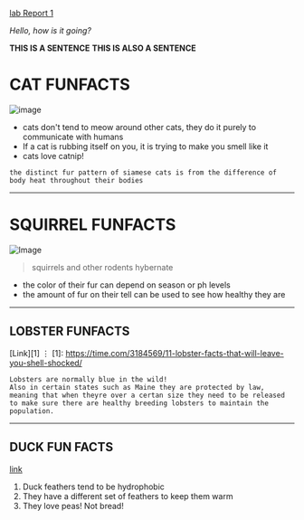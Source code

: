 [lab Report 1](https://lolmomarchal.github.io/cse15l-lab-reports/lab-report-week-0)

*Hello, how is it going?*

**THIS IS A SENTENCE** __THIS IS ALSO A SENTENCE__

# CAT FUNFACTS
![image](https://c.tenor.com/fWXyb86dSWMAAAAM/ok-cat.gif)
* cats don't tend to meow around other cats, they do it purely to communicate with humans
* If a cat is rubbing itself on you, it is trying to make you smell like it
* cats love catnip! 

`the distinct fur pattern of siamese cats is from the difference of body heat throughout their bodies`

----

SQUIRREL FUNFACTS
================
![Image](https://img.texasmonthly.com/2021/10/Texas-Squirrels-Gone-Wild.jpg?auto=compress&crop=faces&fit=fit&fm=pjpg&ixlib=php-1.2.1&q=45)
> squirrels and other rodents hybernate 

- the color of their fur can depend on season or ph levels
- the amount of fur on their tell can be used to see how healthy they are

***

## LOBSTER FUNFACTS      

[Link][1]
⋮
[1]:  https://time.com/3184569/11-lobster-facts-that-will-leave-you-shell-shocked/
```
Lobsters are normally blue in the wild!
Also in certain states such as Maine they are protected by law, meaning that when theyre over a certan size they need to be released to make sure there are healthy breeding lobsters to maintain the population. 
```
---

DUCK FUN FACTS
--------------
[link](https://www.four-paws.org/campaigns-topics/topics/farm-animals/10-facts-about-ducks#:~:text=Ducks%20are%20also%20called%20'waterfowl,ducks%20will%20lay%20more%20eggs.)
1. Duck feathers tend to be hydrophobic 
2. They have a different set of feathers to keep them warm
3. They love peas! Not bread!
